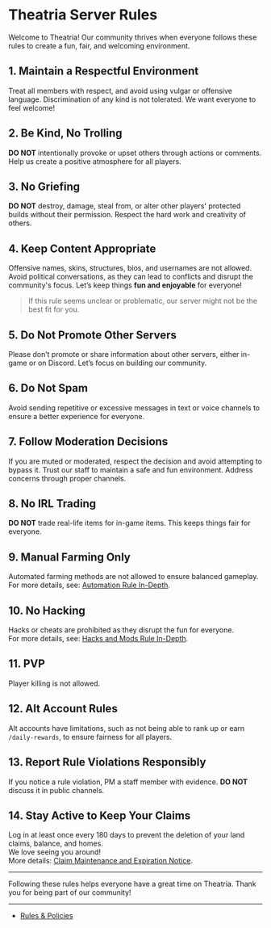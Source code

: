 # Theatria Server Rules

Welcome to Theatria! Our community thrives when everyone follows these rules to create a fun, fair, and welcoming environment.  

## 1. Maintain a Respectful Environment
Treat all members with respect, and avoid using vulgar or offensive language. Discrimination of any kind is not tolerated. We want everyone to feel welcome!  

## 2. Be Kind, No Trolling
**DO NOT** intentionally provoke or upset others through actions or comments. Help us create a positive atmosphere for all players.  

## 3. No Griefing
**DO NOT** destroy, damage, steal from, or alter other players' protected builds without their permission. Respect the hard work and creativity of others.  

## 4. Keep Content Appropriate
Offensive names, skins, structures, bios, and usernames are not allowed. Avoid political conversations, as they can lead to conflicts and disrupt the community's focus. Let’s keep things **fun and enjoyable** for everyone!  
> If this rule seems unclear or problematic, our server might not be the best fit for you.  

## 5. Do Not Promote Other Servers
Please don’t promote or share information about other servers, either in-game or on Discord. Let’s focus on building our community.  

## 6. Do Not Spam
Avoid sending repetitive or excessive messages in text or voice channels to ensure a better experience for everyone.  

## 7. Follow Moderation Decisions
If you are muted or moderated, respect the decision and avoid attempting to bypass it. Trust our staff to maintain a safe and fun environment. Address concerns through proper channels.  

## 8. No IRL Trading
**DO NOT** trade real-life items for in-game items. This keeps things fair for everyone.  

## 9. Manual Farming Only
Automated farming methods are not allowed to ensure balanced gameplay.  
For more details, see: [Automation Rule In-Depth](./automation-rule-in-depth.md).  

## 10. No Hacking
Hacks or cheats are prohibited as they disrupt the fun for everyone.  
For more details, see: [Hacks and Mods Rule In-Depth](./hacks-mods-rule-in-depth.md).  

## 11. PVP
Player killing is not allowed.  

## 12. Alt Account Rules
Alt accounts have limitations, such as not being able to rank up or earn `/daily-rewards`, to ensure fairness for all players.  

## 13. Report Rule Violations Responsibly
If you notice a rule violation, PM a staff member with evidence. **DO NOT** discuss it in public channels.  

## 14. Stay Active to Keep Your Claims
Log in at least once every 180 days to prevent the deletion of your land claims, balance, and homes.  
We love seeing you around!  
More details: [Claim Maintenance and Expiration Notice](./claim-maintenance-and-expiration.md).  

---

Following these rules helps everyone have a great time on Theatria. Thank you for being part of our community!

---

- [Rules & Policies](./README.md)